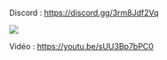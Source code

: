 Discord : https://discord.gg/3rm8Jdf2Vq

<img src="http://cloud.xlife.fr/images/loadingscreen/Glitch-Loadingscreen-FiveM-V2.png">

Vidéo : https://youtu.be/sUU3Bp7bPC0

